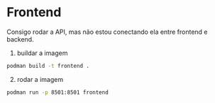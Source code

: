 # Frontend

Consigo rodar a API, mas não estou conectando ela entre frontend e backend.


1. buildar a imagem 

```bash
podman build -t frontend .
```

2. rodar a imagem

```bash 
podman run -p 8501:8501 frontend
```